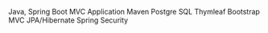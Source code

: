 Java, Spring Boot MVC Application
Maven
Postgre SQL
Thymleaf
Bootstrap
MVC
JPA/Hibernate
Spring Security
